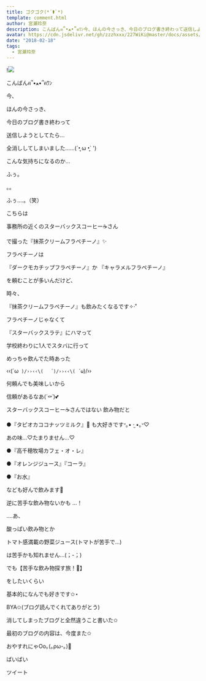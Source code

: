 ```yaml
---
title: ゴクゴク(*´⚰︎`*﻿)
template: comment.html
author: 宮瀬玲奈
description: こんばんฅ՞•ﻌ•՞ฅﾜﾝ今、ほんの今さっき、今日のブログ書き終わって送信しようとしてたら...全消ししてし...
avatar: https://cdn.jsdelivr.net/gh/zzzhxxx/227WiKi@master/docs/assets/photo/avatar/reina.jpg
date: "2018-02-18"
tags:
  - 宮瀬玲奈
---
```


!![](https://cdn.jsdelivr.net/gh/227WiKi/227WiKi-image@master/blog-image/reina-2018-02-18_1.jpg)




こんばんฅ՞•ﻌ•՞ฅﾜﾝ






今、

ほんの今さっき、






今日のブログ書き終わって










送信しようとしてたら...




















全消ししてしまいました......(´•̥ ω •̥` ')











こんな気持ちになるのか…






ふぅ。




。。












ふぅ....。（笑）






























こちらは



事務所の近くのスターバックスコーヒー☕️さん

で撮った『抹茶クリームフラペチーノ』✨







フラペチーノは


『ダークモカチップフラペチーノ』か
『キャラメルフラペチーノ』


を頼むことが多いんだけど、


時々、

『抹茶クリームフラペチーノ』も飲みたくなるです✧‧˚









フラペチーノじゃなくて


『スターバックスラテ』にハマって

学校終わりに1人でスタバに行って

めっちゃ飲んでた時あった



‹‹\(´ω` )/››‹‹\( 　´)/››‹‹\( ´ω`)/››








何頼んでも美味しいから

信頼があるなあ(*´⚰︎`*﻿)💕
















スターバックスコーヒー☕️さんではない 
飲み物だと


●『タピオカココナッツミルク』🐄
も大好きですᐡ｡• ·̫ •｡ᐡ♡

あの味...♡たまりません...♡


●『高千穂牧場カフェ・オ・レ』

●『オレンジジュース』『コーラ』

●『お水』

なども好んで飲みます💓







逆に苦手な飲み物ないかも ...！






....あ、



酸っぱい飲み物とか

トマト感満載の野菜ジュース(トマトが苦手で...)



は苦手かも知れません...(；-；)






でも【苦手な飲み物探す旅！🚩】

をしたいくらい

基本的になんでも好きです✩⋆


















BYA✩(ブログ読んでくれてありがとう)



消してしまったブログと全然違うこと書いた✩

最初のブログの内容は、今度また✩




おやすれにゃOo｡(｡ρω-｡)💓


ばいばい


ツイート



